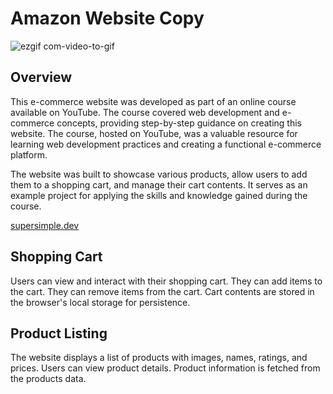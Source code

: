 
# Amazon Website Copy
![ezgif com-video-to-gif](https://github.com/kaciakk/javascript-amazon-project-main/assets/95936444/b5da8da8-c25d-4521-949d-5305aae78a0d)
## Overview
This e-commerce website was developed as part of an online course available on YouTube. The course covered web development and e-commerce concepts, providing step-by-step guidance on creating this website. The course, hosted on YouTube, was a valuable resource for learning web development practices and creating a functional e-commerce platform.

The website was built to showcase various products, allow users to add them to a shopping cart, and manage their cart contents. It serves as an example project for applying the skills and knowledge gained during the course.

[supersimple.dev](https://supersimple.dev/)

## Shopping Cart
Users can view and interact with their shopping cart.
They can add items to the cart.
They can remove items from the cart.
Cart contents are stored in the browser's local storage for persistence.

## Product Listing
The website displays a list of products with images, names, ratings, and prices.
Users can view product details.
Product information is fetched from the products data.

